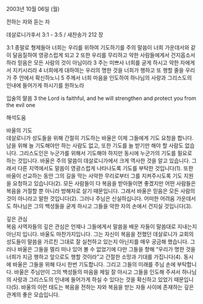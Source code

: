 2003년 10월 06일 (월)

전하는 자와 듣는 자



데살로니가후서 3:1 - 3:5 / 새찬송가 212 장


3:1 종말로 형제들아 너희는 우리를 위하여 기도하기를 주의 말씀이 너희 가운데서와 같이 달음질하여 영광스럽게 되고
2 또한 우리를 무리하고 악한 사람들에게서 건지옵소서 하라 믿음은 모든 사람의 것이 아님이라
3 주는 미쁘사 너희를 굳게 하시고 악한 자에게서 지키시리라
4 너희에게 대하여는 우리의 명한 것을 너희가 행하고 또 행할 줄을 우리가 주 안에서 확신하노니
5 주께서 너희 마음을 인도하여 하나님의 사랑과 그리스도의 인내에 들어가게 하시기를 원하노라

입술의 말씀
3 the Lord is faithful, and he will strengthen and protect you from the evil one

해석도움





바울의 기도  
데살로니가 성도들을 위해 간절히 기도하는 바울은 이제 그들에게 기도 요청을 합니다. 남을 위해 늘 기도해야만 하는 사람도 없고, 또한 기도를 늘 받기만 해야 할 사람도 없습니다. 그리스도인은 누군가를 위해서 기도해야 하지만 동시에 누군가의 기도를 필요로 하는 것입니다. 바울은 주의 말씀이 데살로니가에서 크게 역사한 것을 알고 있습니다. 그래서 다른 지역에서도 말씀이 영광스럽게 나타나도록 기도를 부탁한 것입니다(1). 또한 바울이 선교하는 동안 그의 길을 막는 사악한 무리로부터 그를 지켜주시도록 기도 지원을 요청하고 있습니다(2). 모든 사람들이 다 복음을 받아들이면 좋겠지만 어떤 사람들은 복음을 거절할 뿐 아니라 방해자로 살기 때문입니다. 그래서 바울은 믿음은 모든 사람의 것이 아니라고 말한 것입니다(2). 그러나 주님은 신실하십니다. 어떠한 어려움 가운데서도 하나님은 그의 백성들을 굳게 하시고 그들을 악한 자의 손에서 건지실 것입니다(3). 

깊은 관심  
복음 사역자들의 깊은 관심은 언제나 그들에게서 말씀을 배운 자들이 말씀대로 지내는지 아닌지 입니다. 바울도 마찬가지입니다. 그는 자신이 복음을 전했던 데살로니가 교회의 성도들이  말씀을 가르친 그대로 잘 실천하고 있는지 아닌지를 매우 궁금해 했습니다. 그러나 바울은 그들을 멀리 떠나 있어 볼 수 없었기에 다만 그들을 향해 “우리가 명한 것을 너희가 지금 행하고 앞으로도 행할 것이라”고 간절한 소망과 기대를 가집니다(4). 동시에 바울은 그들을 위해 다시 한번 기도합니다. 그리고 그들의 미래를 주님 손에 부탁합니다. 바울은 주님만이 그의 백성들의 마음을 제일 잘 아시고 그들을 인도해 주셔서 하나님의 사랑과 그리스도의 인내에 들어가게 하실 수 있다는 것을 확신하고 있었기 때문입니다(5). 바울의 이런 태도는 복음을 전하는 자와 복음을 받는 자들 사이에 존재하는 깊은 관계의 좋은 모습입니다.
